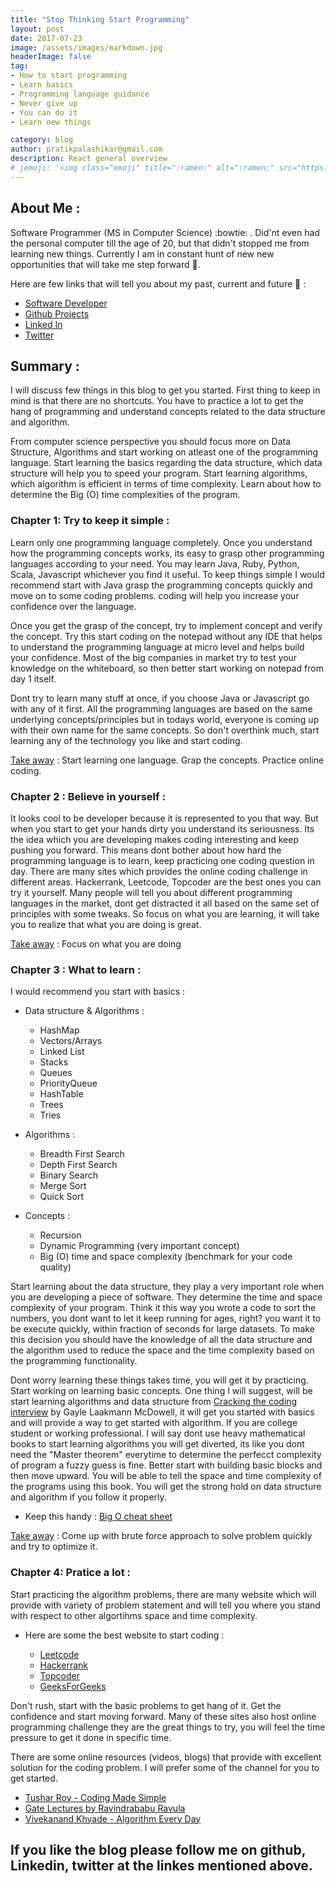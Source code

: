 ```yaml
---
title: "Stop Thinking Start Programming"
layout: post
date: 2017-07-23 
image: /assets/images/markdown.jpg
headerImage: false
tag:
- How to start programming
- Learn basics
- Programming language guidance
- Never give up
- You can do it
- Learn new things

category: blog
author: pratikpalashikar@gmail.com
description: React general overview
# jemoji: '<img class="emoji" title=":ramen:" alt=":ramen:" src="https://assets.github.com/images/icons/emoji/unicode/1f35c.png" height="20" width="20" align="absmiddle">'
---
```


## About Me	:

   Software Programmer (MS in Computer Science) :bowtie: . Did'nt even had the personal computer till the age of 20, but that didn't stopped me from learning new things. Currently I am in constant hunt of new new opportunities that will take me step forward :bicyclist:.

Here are few links that will tell you about my past, current and future :necktie: :
- [Software Developer](http://pratikpalashikar.github.io/)
- [Github Projects](https://github.com/pratikpalashikar)
- [Linked In](https://www.linkedin.com/in/pratikpalashikar/)
- [Twitter](https://twitter.com/pratikpalashika)


## Summary	:

   I will discuss few things in this blog to get you started. First thing to keep in mind is that there are no shortcuts. You have to practice a lot to get the hang of programming and understand concepts related to the data structure and algorithm.
   
   From computer science perspective you should focus more on Data Structure, Algorithms and start working on atleast one of the programming language. Start learning the basics regarding the data structure, which data structure will help you to speed your program. Start learning algorithms,  which algorithm is efficient in terms of time complexity. Learn about how to determine the Big (O) time complexities of the program.


###  Chapter 1: Try to keep it simple : 
  	
   Learn only one programming language completely. Once you understand how the programming concepts works, its easy to grasp other programming languages according to your need. You may learn Java, Ruby, Python, Scala, Javascript whichever you find it useful. To keep things simple I would recommend start with Java grasp the programming concepts quickly and move on to some coding problems. coding will help you increase your confidence over the language.
    
   Once you get the grasp of the concept, try to implement concept and verify the concept. Try this start coding on the notepad without any IDE that helps to understand the programming language at micro level and helps build your confidence. Most of the big companies in market try to test your knowledge on the whiteboard, so then better start working on notepad from day 1 itself.
    	
   Dont try to learn many stuff at once, if you choose Java or Javascript go with any of it first. All the programming languages are based on the same underlying concepts/principles but in todays world, everyone is coming up with their own name for the same concepts. So don't overthink much, start learning any of the technology you like and start coding.
    	
   [Take away]() : Start learning one language. Grap the concepts. Practice online coding.
  	
  	  	
###   Chapter 2 : Believe in yourself :
  	
   It looks cool to be developer because it is represented to you that way. But when you start to get your hands dirty you understand its seriousness. Its the idea which you are developing makes coding interesting and keep pushing you forward. This means dont bother about how hard the programming language is to learn, keep practicing one coding question in day. There are many sites which provides the online coding challenge in different areas. Hackerrank, Leetcode, Topcoder are the best ones you can try it yourself. Many people will tell you about different programming languages in the market, dont get distracted it all based on the same set of principles with some tweaks. So focus on what you are learning, it will take you to realize that what you are doing is great.
  	
   [Take away]() : Focus on what you are doing
  	
###   Chapter 3 : What to learn :
  	
  I would recommend you start with basics :
  	
  * Data structure & Algorithms :
       * HashMap
       * Vectors/Arrays
       * Linked List
       * Stacks
       * Queues
       * PriorityQueue
       * HashTable
       * Trees
       * Tries 
       
  * Algorithms :
    *   Breadth First Search
    *   Depth First Search
    *   Binary Search
    *   Merge Sort
    *   Quick Sort
  		
  * Concepts :
    *   Recursion
    *   Dynamic Programming (very important concept)
    *   Big (O)  time and space complexity (benchmark for your code quality)
  		
  		
  Start learning about the data structure, they play a very important role when you are developing a piece of software. They determine the time and space complexity of your program. Think it this way you wrote a code to sort the numbers, you dont want to let it keep running for ages, right? you want it to be execute quickly, within fraction of seconds for large datasets. To make this decision you should have the knowledge of all the data structure and the algorithm used to reduce the space and the time complexity based on the programming functionality.
  
  Dont worry learning these things takes time, you will get it by practicing. Start working on learning basic concepts. One thing I will suggest, will be start learning algorithms and data structure from [Cracking the coding interview](http://www.crackingthecodinginterview.com/) by Gayle Laakmann McDowell, it will get you started with basics and will provide a way to get started with algorithm. If you are college student or working professional. I will say dont use heavy mathematical books to start learning algorithms you will get diverted, its like you dont need the "Master theorem" everytime to determine the perfecct complexity of program a fuzzy guess is fine. Better start with building basic blocks and then move upward. You will be able to tell the space and time complexity of the programs using this book. You will get the strong hold on data structure and algorithm if you follow it properly.
  		
  * Keep this handy :
    [Big O cheat sheet](http://bigocheatsheet.com/)
        
  [Take away]()	: Come up with brute force approach to solve problem quickly and try to optimize it. 	
    


###   Chapter 4: Pratice a lot	:
    
    
   Start practicing the algorithm problems, there are many website which will provide with variety of problem statement and will tell you where you stand with respect to other algortihms space and time complexity.
		
   -    Here are some the best website to start coding :
		
	    -   [Leetcode](https://leetcode.com/problemset/algorithms/)
		-   [Hackerrank](https://www.hackerrank.com/)
		-   [Topcoder](https://www.topcoder.com/)
		-   [GeeksForGeeks](http://www.geeksforgeeks.org/)
		
   Don't rush, start with the basic problems to get hang of it. Get the confidence and start moving forward. Many of these sites also host online programming challenge they are the great things to try, you will feel the time pressure to get it done in specific time.
		
   There are some online resources (videos, blogs) that provide with excellent solution for the coding problem. I will prefer some of the channel for you to get started.

   *    [Tushar Roy - Coding Made Simple](https://www.youtube.com/user/tusharroy2525)
   *    [Gate Lectures by Ravindrababu Ravula](https://www.youtube.com/channel/UCJjC1hn78yZqTf0vdTC6wAQ)
   *    [Vivekanand Khyade - Algorithm Every Day](https://www.youtube.com/user/vivekanandkhyade/featured)
		
		

## If you like the blog please follow me on github, Linkedin, twitter at the linkes mentioned above.




